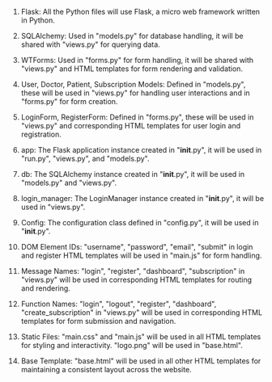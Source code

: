 1. Flask: All the Python files will use Flask, a micro web framework written in Python.

2. SQLAlchemy: Used in "models.py" for database handling, it will be shared with "views.py" for querying data.

3. WTForms: Used in "forms.py" for form handling, it will be shared with "views.py" and HTML templates for form rendering and validation.

4. User, Doctor, Patient, Subscription Models: Defined in "models.py", these will be used in "views.py" for handling user interactions and in "forms.py" for form creation.

5. LoginForm, RegisterForm: Defined in "forms.py", these will be used in "views.py" and corresponding HTML templates for user login and registration.

6. app: The Flask application instance created in "__init__.py", it will be used in "run.py", "views.py", and "models.py".

7. db: The SQLAlchemy instance created in "__init__.py", it will be used in "models.py" and "views.py".

8. login_manager: The LoginManager instance created in "__init__.py", it will be used in "views.py".

9. Config: The configuration class defined in "config.py", it will be used in "__init__.py".

10. DOM Element IDs: "username", "password", "email", "submit" in login and register HTML templates will be used in "main.js" for form handling.

11. Message Names: "login", "register", "dashboard", "subscription" in "views.py" will be used in corresponding HTML templates for routing and rendering.

12. Function Names: "login", "logout", "register", "dashboard", "create_subscription" in "views.py" will be used in corresponding HTML templates for form submission and navigation.

13. Static Files: "main.css" and "main.js" will be used in all HTML templates for styling and interactivity. "logo.png" will be used in "base.html".

14. Base Template: "base.html" will be used in all other HTML templates for maintaining a consistent layout across the website.